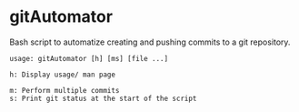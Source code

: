 # gitAutomator

Bash script to automatize creating and pushing commits to a git repository.

```
usage: gitAutomator [h] [ms] [file ...] 

h: Display usage/ man page

m: Perform multiple commits 
s: Print git status at the start of the script

```
